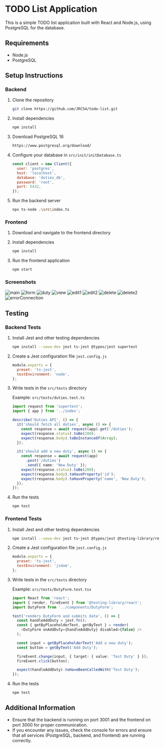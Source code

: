 # TODO List Application

This is a simple TODO list application built with React and Node.js, using PostgreSQL for the database.

## Requirements

- Node.js
- PostgreSQL

## Setup Instructions

### Backend

1. Clone the repository
    ```sh
    git clone https://github.com/JRC54/todo-list.git
    ```

2. Install dependencies
    ```sh
    npm install
    ```

3. Download PostgreSQL 16
    ```sh
    https://www.postgresql.org/download/
    ```

4. Configure your database in `src/init/initDatabase.ts`
    ```javascript
    const client = new Client({
      user: 'postgres',
      host: 'localhost',
      database: 'duties_db',
      password: 'root',
      port: 5432,
    });
    ```

5. Run the backend server
    ```sh
    npx ts-node .\src\index.ts
    ```

### Frontend

1. Download and navigate to the frontend directory

2. Install dependencies
    ```sh
    npm install
    ```

3. Run the frontend application
    ```sh
    npm start
    ```

### Screenshots

![main](https://github.com/JRC54/todo-list/assets/111510481/306390dd-86ca-4a04-a9fa-d5454f80a3d2)
![form](https://github.com/JRC54/todo-list/assets/111510481/0354de18-1eb1-423e-a675-db9a04d80159)
![duty](https://github.com/JRC54/todo-list/assets/111510481/871d205c-d474-4d24-bbc2-176b2b68dd15)
![view](https://github.com/JRC54/todo-list/assets/111510481/3143cdf8-2824-4618-aba1-24e9e5b7a958)
![edit1](https://github.com/JRC54/todo-list/assets/111510481/011692d5-a288-486e-a474-8e09270a21dd)
![edit2](https://github.com/JRC54/todo-list/assets/111510481/fcb9416f-519e-42c9-811c-3f32974d646a)
![delete](https://github.com/JRC54/todo-list/assets/111510481/0e30af51-f9ea-48e2-91d3-f7080b4f3760)
![delete2](https://github.com/JRC54/todo-list/assets/111510481/eb15132d-eabf-4424-8e39-6c80898e70fe)
![errorConnection](https://github.com/JRC54/todo-list/assets/111510481/31171a64-daf6-41c3-ad35-cccf5d30f240)



## Testing

### Backend Tests

1. Install Jest and other testing dependencies
    ```sh
    npm install --save-dev jest ts-jest @types/jest supertest
    ```

2. Create a Jest configuration file `jest.config.js`
    ```javascript
    module.exports = {
      preset: 'ts-jest',
      testEnvironment: 'node',
    };
    ```

3. Write tests in the `src/tests` directory

    Example: `src/tests/duties.test.ts`
    ```typescript
    import request from 'supertest';
    import { app } from '../index';

    describe('Duties API', () => {
      it('should fetch all duties', async () => {
        const response = await request(app).get('/duties');
        expect(response.status).toBe(200);
        expect(response.body).toBeInstanceOf(Array);
      });

      it('should add a new duty', async () => {
        const response = await request(app)
          .post('/duties')
          .send({ name: 'New Duty' });
        expect(response.status).toBe(200);
        expect(response.body).toHaveProperty('id');
        expect(response.body).toHaveProperty('name', 'New Duty');
      });
    });
    ```

4. Run the tests
    ```sh
    npm test
    ```

### Frontend Tests

1. Install Jest and other testing dependencies
    ```sh
    npm install --save-dev jest ts-jest @types/jest @testing-library/react @testing-library/jest-dom
    ```

2. Create a Jest configuration file `jest.config.js`
    ```javascript
    module.exports = {
      preset: 'ts-jest',
      testEnvironment: 'jsdom',
    };
    ```

3. Write tests in the `src/tests` directory

    Example: `src/tests/DutyForm.test.tsx`
    ```typescript
    import React from 'react';
    import { render, fireEvent } from '@testing-library/react';
    import DutyForm from '../components/DutyForm';

    test('renders DutyForm and submits data', () => {
      const handleAddDuty = jest.fn();
      const { getByPlaceholderText, getByText } = render(
        <DutyForm onAddDuty={handleAddDuty} disabled={false} />
      );

      const input = getByPlaceholderText('Add a new duty');
      const button = getByText('Add Duty');

      fireEvent.change(input, { target: { value: 'Test Duty' } });
      fireEvent.click(button);

      expect(handleAddDuty).toHaveBeenCalledWith('Test Duty');
    });
    ```

4. Run the tests
    ```sh
    npm test
    ```

## Additional Information

- Ensure that the backend is running on port 3001 and the frontend on port 3000 for proper communication.
- If you encounter any issues, check the console for errors and ensure that all services (PostgreSQL, backend, and frontend) are running correctly.
